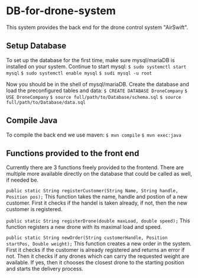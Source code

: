# DB-for-drone-system

This system provides the back end for the drone control system "AirSwift".

## Setup Database

To set up the database for the first time, make sure mysql/mariaDB is installed on your system.
Continue to start mysql:
`$ sudo systemctl start mysql`
`$ sudo systemctl enable mysql`
`$ sudi mysql -u root`

Now you should be in the shell of mysql/mariaDB. Create the database and load the preconfigured tables and data:
`$ CREATE DATABASE DroneCompany`
`$ USE DroneCompany`
`$ source full/path/to/Database/schema.sql`
`$ source full/path/to/Database/data.sql`

## Compile Java

To compile the back end we use maven:
`$ mvn compile`
`$ mvn exec:java`

## Functions provided to the front end

Currently there are 3 functions freely provided to the frontend. There are multiple more available directly on the database that could be called as well, if needed be.

`public static String registerCustomer(String Name, String handle, Position pos);`
This function takes the name, handle and postion of a new customer. First it checks if the handel is taken already, if not, then the new customer is registered.

`public static String registerDrone(double maxLoad, double speed);`
This function registers a new drone with its maximal load and speed.

`public static String newOrder(String customerHandle, Position startPos, Double weight);`
This function creates a new order in the system. First it checks if the customer is already registered and returns an error if not. Then it checks if any drones which can carry the requested weight are available. If yes, then it chooses the closest drone to the starting position and starts the delivery process.